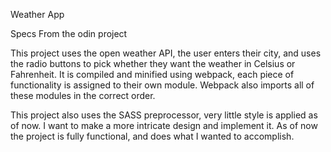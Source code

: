 Weather App

Specs From the odin project

This project uses the open weather API, the user enters their city, and uses the radio buttons to pick whether they want the weather in Celsius or Fahrenheit.
It is compiled and minified using webpack, each piece of functionality is assigned to their own module. Webpack also imports all of these modules in the correct order. 

This project also uses the SASS preprocessor, very little style is applied as of now. I want to make a more intricate design and implement it. As of now the project is fully functional, and does what I wanted to accomplish. 
